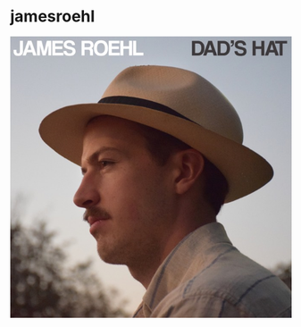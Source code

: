 # jamesroehl

![](https://github.com/themorgantown/jamesroehl/blob/main/index.hyperesources/JAMES%20dad's%20hat%20tunecore_2x.jpg?raw=true)

